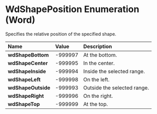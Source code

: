 
# WdShapePosition Enumeration (Word)

Specifies the relative position of the specified shape.



|**Name**|**Value**|**Description**|
|:-----|:-----|:-----|
| **wdShapeBottom**|-999997|At the bottom.|
| **wdShapeCenter**|-999995|In the center.|
| **wdShapeInside**|-999994|Inside the selected range.|
| **wdShapeLeft**|-999998|On the left.|
| **wdShapeOutside**|-999993|Outside the selected range.|
| **wdShapeRight**|-999996|On the right.|
| **wdShapeTop**|-999999|At the top.|
